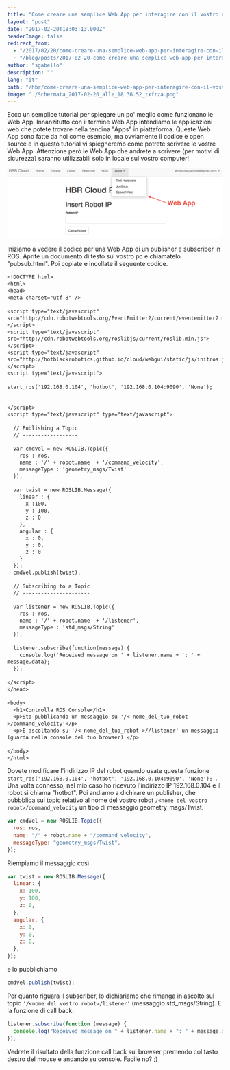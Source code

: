 ```yaml
---
title: "Come creare una semplice Web App per interagire con il vostro robot"
layout: "post"
date: "2017-02-20T18:03:13.000Z"
headerImage: false
redirect_from:
  - "/2017/02/20/come-creare-una-semplice-web-app-per-interagire-con-il-vostro-robot/"
  - "/blog/posts/2017-02-20-come-creare-una-semplice-web-app-per-interagire-con-il-vostro-robot"
author: "sgabello"
description: ""
lang: "it"
path: "/hbr/come-creare-una-semplice-web-app-per-interagire-con-il-vostro-robot/"
image: "./Schermata_2017-02-20_alle_18.36.52_txfrza.png"
---
```


Ecco un semplice tutorial per spiegare un po' meglio come funzionano le Web App. Innanzitutto con il termine Web App intendiamo le applicazioni web che potete trovare nella tendina "Apps" in piattaforma. Queste Web App sono fatte da noi come esempio, ma ovviamente il codice è open source e in questo tutorial vi spiegheremo come potrete scrivere le vostre Web App. Attenzione però le Web App che andrete a scrivere (per motivi di sicurezza) saranno utilizzabili solo in locale sul vostro computer!

![](./Schermata_2017-02-20_alle_18.36.52_txfrza.png)

Iniziamo a vedere il codice per una Web App di un publisher e subscriber in ROS. Aprite un documento di testo sul vostro pc e chiamatelo "pubsub.html". Poi copiate e incollate il seguente codice.

```
<!DOCTYPE html>
<html>
<head>
<meta charset="utf-8" />

<script type="text/javascript" src="http://cdn.robotwebtools.org/EventEmitter2/current/eventemitter2.min.js"></script>
<script type="text/javascript" src="http://cdn.robotwebtools.org/roslibjs/current/roslib.min.js"></script>
<script type="text/javascript" src="http://hotblackrobotics.github.io/cloud/webgui/static/js/initros.js"></script>
<script type="text/javascript">

start_ros('192.168.0.104', 'hotbot', '192.168.0.104:9090', 'None');


</script>
<script type="text/javascript" type="text/javascript">

  // Publishing a Topic
  // ------------------

  var cmdVel = new ROSLIB.Topic({
    ros : ros,
    name : '/' + robot.name  + '/command_velocity',
    messageType : 'geometry_msgs/Twist'
  });

  var twist = new ROSLIB.Message({
    linear : {
      x :100,
      y : 100,
      z : 0
    },
    angular : {
      x : 0,
      y : 0,
      z : 0
    }
  });
  cmdVel.publish(twist);

  // Subscribing to a Topic
  // ----------------------

  var listener = new ROSLIB.Topic({
    ros : ros,
    name : '/' + robot.name  + '/listener',
    messageType : 'std_msgs/String'
  });

  listener.subscribe(function(message) {
    console.log('Received message on ' + listener.name + ': ' + message.data);
  });

</script>
</head>

<body>
  <h1>Controlla ROS Console</h1>
  <p>Sto pubblicando un messaggio su '/< nome_del_tuo_robot >/command_velocity'</p>
  <p>E ascoltando su '/< nome_del_tuo_robot >//listener' un messaggio (guarda nella console del tuo browser) </p>

</body>
</html>
```

Dovete modificare l'indirizzo IP del robot quando usate questa funzione `start_ros('192.168.0.104', 'hotbot', '192.168.0.104:9090', 'None'); `.
Una volta connesso, nel mio caso ho ricevuto l'indirizzo IP 192.168.0.104 e il robot si chiama "hotbot". Poi andiamo a dichirare un publisher, che pubbblica sul topic relativo al nome del vostro robot `/<nome del vostro robot>/command_velocity` un tipo di messaggio geometry_msgs/Twist.

```javascript
var cmdVel = new ROSLIB.Topic({
  ros: ros,
  name: "/" + robot.name + "/command_velocity",
  messageType: "geometry_msgs/Twist",
});
```

Riempiamo il messaggio così

```javascript
var twist = new ROSLIB.Message({
  linear: {
    x: 100,
    y: 100,
    z: 0,
  },
  angular: {
    x: 0,
    y: 0,
    z: 0,
  },
});
```

e lo pubblichiamo

```javascript
cmdVel.publish(twist);
```

Per quanto riguara il subscriber, lo dichiariamo che rimanga in ascolto sul topic `'/<nome del vostro robot>/listener'` (messaggio std_msgs/String).
E la funzione di call back:

```javascript
listener.subscribe(function (message) {
  console.log("Received message on " + listener.name + ": " + message.data);
});
```

Vedrete il risultato della funzione call back sul browser premendo col tasto destro del mouse e andando su console.
Facile no? ;)
